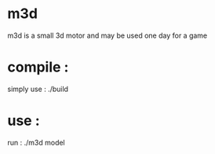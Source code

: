 # m3d
m3d is a small 3d motor and may be used one day for a game

# compile :

simply use : ./build

# use :

run : ./m3d model
